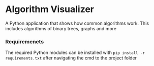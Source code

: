 # Algorithm Visualizer
A Python application that shows how common algorithms work. This includes algorithms of binary trees, graphs and more

### Requiremenets
The required Python modules can be installed with `pip install -r requirements.txt` after navigating the cmd to the project folder